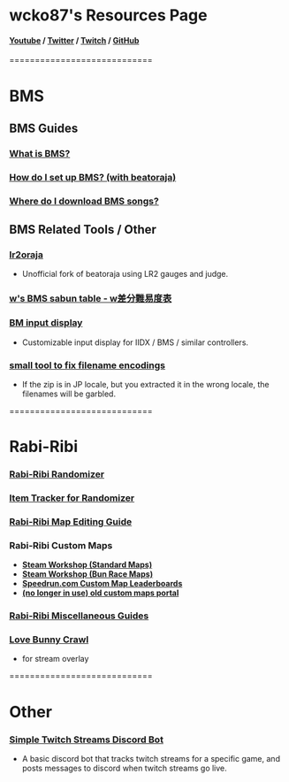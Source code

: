 # wcko87's Resources Page
#### [Youtube](https://www.youtube.com/user/wcko87) / [Twitter](https://twitter.com/wcko87) / [Twitch](https://www.twitch.tv/wcko87) / [GitHub](https://github.com/wcko87)

============================

# BMS

## BMS Guides

### [What is BMS?](https://github.com/wcko87/beatoraja-english-guide/wiki/BMS-Overview)

### [How do I set up BMS? (with beatoraja)](https://github.com/wcko87/beatoraja-english-guide/wiki)

### [Where do I download BMS songs?](https://github.com/wcko87/beatoraja-english-guide/wiki/Downloading-Songs)

## BMS Related Tools / Other

### [lr2oraja](https://github.com/wcko87/lr2oraja)
- Unofficial fork of beatoraja using LR2 gauges and judge.

### [w's BMS sabun table - w差分難易度表](https://wcko87.github.io/bms-table/obj-w.html)

### [BM input display](https://github.com/wcko87/bm-input-display)
- Customizable input display for IIDX / BMS / similar controllers.

### [small tool to fix filename encodings](https://github.com/wcko87/fix-filename-encodings)
- If the zip is in JP locale, but you extracted it in the wrong locale, the filenames will be garbled.

============================

# Rabi-Ribi

### [Rabi-Ribi Randomizer](https://wcko87.github.io/rabiribi-randomizer/)

### [Item Tracker for Randomizer](https://wcko87.github.io/rabi-ribi-item-tracker/)

### [Rabi-Ribi Map Editing Guide](https://wcko87.github.io/rabiribi-map-editing/)

### Rabi-Ribi Custom Maps
- [**Steam Workshop (Standard Maps)**](https://steamcommunity.com/workshop/browse/?appid=400910&requiredtags[]=Map+-+Standard)
- [**Steam Workshop (Bun Race Maps)**](https://steamcommunity.com/workshop/browse/?appid=400910&requiredtags[]=Map+-+Bun+Race)
- [**Speedrun.com Custom Map Leaderboards**](https://www.speedrun.com/rbrb_custom)
- [**(no longer in use) old custom maps portal**](https://wcko87.github.io/rabi-ribi-maps/)

### [Rabi-Ribi Miscellaneous Guides](https://wcko87.github.io/rabi-ribi-guides/)

### [Love Bunny Crawl](https://wcko87.github.io/bunny-crawl/)
- for stream overlay

============================

# Other

### [Simple Twitch Streams Discord Bot](https://github.com/wcko87/simple-twitch-streams-bot)
- A basic discord bot that tracks twitch streams for a specific game, and posts messages to discord when twitch streams go live.


